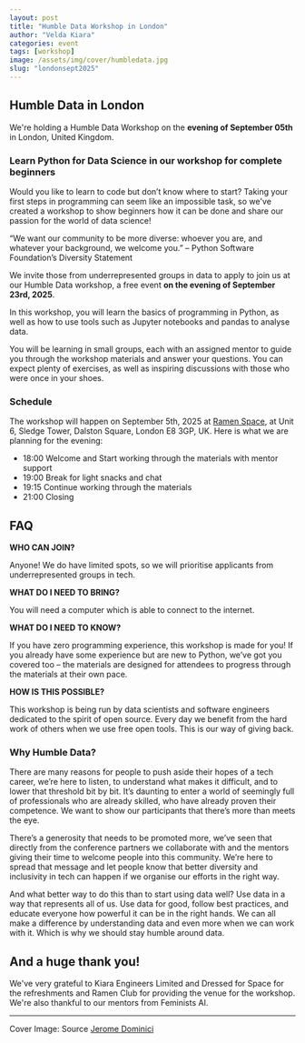 ```yaml
---
layout: post
title: "Humble Data Workshop in London"
author: "Velda Kiara"
categories: event
tags: [workshop]
image: /assets/img/cover/humbledata.jpg
slug: "londonsept2025"
---
```


## Humble Data in London

We're holding a Humble Data Workshop on the **evening of September 05th** in London, United Kingdom.

### Learn Python for Data Science in our workshop for complete beginners
Would you like to learn to code but don’t know where to start? Taking your first steps in programming can seem like an impossible task, so we've created a workshop to show beginners how it can be done and share our passion for the world of data science!

“We want our community to be more diverse: whoever you are, and whatever your background, we welcome you.” – Python Software Foundation’s Diversity Statement

We invite those from underrepresented groups in data to apply to join us at our Humble Data workshop, a free event **on the evening of September 23rd, 2025**.

In this workshop, you will learn the basics of programming in Python, as well as how to use tools such as Jupyter notebooks and pandas to analyse data.

You will be learning in small groups, each with an assigned mentor to guide you through the workshop materials and answer your questions. You can expect plenty of exercises, as well as inspiring discussions with those who were once in your shoes.

### Schedule
The workshop will happen on September 5th, 2025 at [Ramen Space](https://maps.app.goo.gl/4dCj6dkw52XLnizh7), at Unit 6, Sledge Tower, Dalston Square, London E8 3GP, UK. Here is what we are planning for the evening:

* 18:00 Welcome and Start working through the materials with mentor support
* 19:00 Break for light snacks and chat
* 19:15 Continue working through the materials
* 21:00 Closing

## FAQ

**WHO CAN JOIN?**

Anyone! We do have limited spots, so we will prioritise applicants from underrepresented groups in tech.

**WHAT DO I NEED TO BRING?**

You will need a computer which is able to connect to the internet.

**WHAT DO I NEED TO KNOW?**

If you have zero programming experience, this workshop is made for you! If you already have some experience but are new to Python, we’ve got you covered too – the materials are designed for attendees to progress through the materials at their own pace.

**HOW IS THIS POSSIBLE?**

This workshop is being run by data scientists and software engineers dedicated to the spirit of open source. Every day we benefit from the hard work of others when we use free open tools. This is our way of giving back.

### Why Humble Data?

There are many reasons for people to push aside their hopes of a tech career, we’re here to listen, to understand what makes it difficult, and to lower that threshold bit by bit. It’s daunting to enter a world of seemingly full of professionals who are already skilled, who have already proven their competence. We want to show our participants that there’s more than meets the eye.

There’s a generosity that needs to be promoted more, we’ve seen that directly from the conference partners we collaborate with and the mentors giving their time to welcome people into this community. We’re here to spread that message and let people know that better diversity and inclusivity in tech can happen if we organise our efforts in the right way.

And what better way to do this than to start using data well? Use data in a way that represents all of us. Use data for good, follow best practices, and educate everyone how powerful it can be in the right hands. We can all make a difference by understanding data and even more when we can work with it. Which is why we should stay humble around data.

## And a huge thank you!

We've very grateful to Kiara Engineers Limited and Dressed for Space for the refreshments and Ramen Club for providing the venue for the workshop. We're also thankful to our mentors from Feminists AI.

---

Cover Image: Source <a href="https://www.pexels.com/photo/photo-of-london-eye-during-dawn-269128/">
Jerome Dominici </a>
